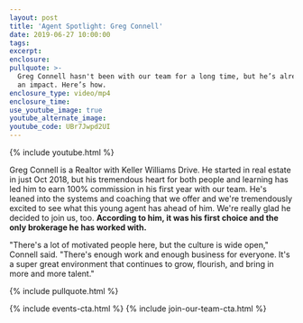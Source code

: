 ```yaml
---
layout: post
title: 'Agent Spotlight: Greg Connell'
date: 2019-06-27 10:00:00
tags:
excerpt:
enclosure:
pullquote: >-
  Greg Connell hasn't been with our team for a long time, but he’s already made
  an impact. Here’s how.
enclosure_type: video/mp4
enclosure_time:
use_youtube_image: true
youtube_alternate_image:
youtube_code: UBr7Jwpd2UI
---
```


{% include youtube.html %}

Greg Connell is a Realtor with Keller Williams Drive. He started in real estate in just Oct 2018, but his tremendous heart for both people and learning has led him to earn 100% commission in his first year with our team. He's leaned into the systems and coaching that we offer and we're tremendously excited to see what this young agent has ahead of him. We're really glad he decided to join us, too. **According to him, it was his first choice and the only brokerage he has worked with.**

"There's a lot of motivated people here, but the culture is wide open," Connell said. "There's enough work and enough business for everyone. It's a super great environment that continues to grow, flourish, and bring in more and more talent."

{% include pullquote.html %}

{% include events-cta.html %} {% include join-our-team-cta.html %}